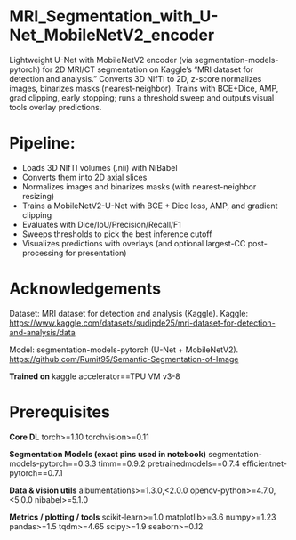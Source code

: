 # MRI_Segmentation_with_U-Net_MobileNetV2_encoder
Lightweight U-Net with MobileNetV2 encoder (via segmentation-models-pytorch) for 2D MRI/CT segmentation on Kaggle’s “MRI dataset for detection and analysis.” Converts 3D NIfTI to 2D, z-score normalizes images, binarizes masks (nearest-neighbor). Trains with BCE+Dice, AMP, grad clipping, early stopping; runs a threshold sweep and outputs visual tools overlay predictions.


# Pipeline:
- Loads 3D NIfTI volumes (.nii) with NiBabel
- Converts them into 2D axial slices
- Normalizes images and binarizes masks (with nearest-neighbor resizing)
- Trains a MobileNetV2-U-Net with BCE + Dice loss, AMP, and gradient clipping
- Evaluates with Dice/IoU/Precision/Recall/F1
- Sweeps thresholds to pick the best inference cutoff
- Visualizes predictions with overlays (and optional largest-CC post-processing for presentation)


# Acknowledgements
Dataset: MRI dataset for detection and analysis (Kaggle).
Kaggle: https://www.kaggle.com/datasets/sudipde25/mri-dataset-for-detection-and-analysis/data

Model: segmentation-models-pytorch (U-Net + MobileNetV2).
https://github.com/Rumit95/Semantic-Segmentation-of-Image 


**Trained on**
kaggle accelerator==TPU VM v3-8

# Prerequisites
**Core DL**
torch>=1.10
torchvision>=0.11

**Segmentation Models (exact pins used in notebook)**
segmentation-models-pytorch==0.3.3
timm==0.9.2
pretrainedmodels==0.7.4
efficientnet-pytorch==0.7.1

**Data & vision utils**
albumentations>=1.3.0,<2.0.0
opencv-python>=4.7.0,<5.0.0
nibabel>=5.1.0

**Metrics / plotting / tools**
scikit-learn>=1.0
matplotlib>=3.6
numpy>=1.23
pandas>=1.5
tqdm>=4.65
scipy>=1.9
seaborn>=0.12
